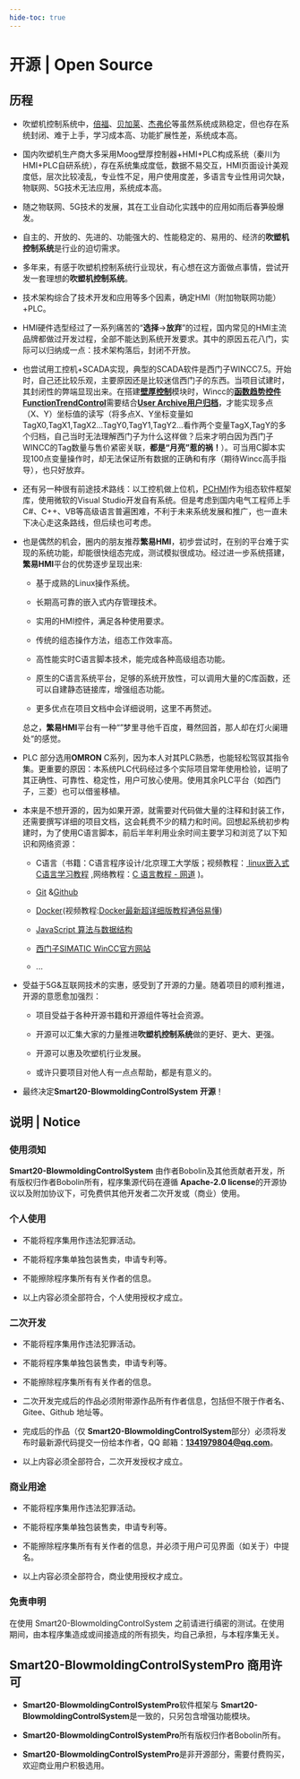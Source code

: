 ```yaml
---
hide-toc: true
---
```


# 开源 | Open Source

## 历程

- 吹塑机控制系统中，[倍福](https://www.beckhoff.com.cn/zh-cn/industries/plastics-machines/blow-molding/)、[贝加莱](https://www.br-automation.com/zh/)、[杰弗伦](https://www.gefran.cn/%E4%BA%A7%E5%93%81/%e8%bd%af%e4%bb%b6/%e6%a8%a1%e6%9d%bf/plastic-blow-template-%e8%87%aa%e5%8a%a8%e5%8c%96%e5%b9%b3%e5%8f%b0/)等虽然系统成熟稳定，但也存在系统封闭、难于上手，学习成本高、功能扩展性差，系统成本高。

- 国内吹塑机生产商大多采用Moog壁厚控制器+HMI+PLC构成系统（秦川为HMI+PLC自研系统），存在系统集成度低，数据不易交互，HMI页面设计美观度低，层次比较凌乱，专业性不足，用户使用度差，多语言专业性用词欠缺，物联网、5G技术无法应用，系统成本高。

- 随之物联网、5G技术的发展，其在工业自动化实践中的应用如雨后春笋般爆发。

- 自主的、开放的、先进的、功能强大的、性能稳定的、易用的、经济的**吹塑机控制系统**是行业的迫切需求。

- 多年来，有感于吹塑机控制系统行业现状，有心想在这方面做点事情，尝试开发一套理想的**吹塑机控制系统**。

- 技术架构综合了技术开发和应用等多个因素，确定HMI（附加物联网功能）+PLC。

- HMI硬件选型经过了一系列痛苦的“**选择**->**放弃**”的过程，国内常见的HMI主流品牌都做过开发过程，全部不能达到系统开发要求。其中的原因五花八门，实际可以归纳成一点：技术架构落后，封闭不开放。

- 也尝试用工控机+SCADA实现，典型的SCADA软件是西门子WINCC7.5。开始时，自己还比较乐观，主要原因还是比较迷信西门子的东西。当项目试建时，其封闭性的弊端显现出来。在搭建<u><strong>壁厚控制</strong></u>模块时，Wincc的<u><strong>函数趋势控件FunctionTrendControl</strong></u>需要结合<u><strong>User Archive用户归档</strong></u>，才能实现多点（X、Y）坐标值的读写（将多点X、Y坐标变量如TagX0,TagX1,TagX2...TagY0,TagY1,TagY2...看作两个变量TagX,TagY的多个归档，自己当时无法理解西门子为什么这样做？后来才明白因为西门子WINCC的Tag数量与售价紧密关联，**都是“月亮”惹的祸！**）。可当用C脚本实现100点变量操作时，却无法保证所有数据的正确和有序（期待Wincc高手指导），也只好放弃。

- 还有另一种很有前途技术路线：以工控机做上位机，[PCHMI](http://pchmi.com/)作为组态软件框架库，使用微软的Visual Studio开发自有系统。但是考虑到国内电气工程师上手C#、C++、VB等高级语言普遍困难，不利于未来系统发展和推广，也一直未下决心走这条路线，但后续也可考虑。

- 也是偶然的机会，圈内的朋友推荐**繁易HMI**，初步尝试时，在别的平台难于实现的系统功能，却能很快组态完成，测试模拟很成功。经过进一步系统搭建，**繁易HMI**平台的优势逐步呈现出来:
  
  - 基于成熟的Linux操作系统。
  
  - 长期高可靠的嵌入式内存管理技术。
  
  - 实用的HMI控件，满足各种使用要求。
  
  - 传统的组态操作方法，组态工作效率高。
  
  - 高性能实时C语言脚本技术，能完成各种高级组态功能。
  
  - 原生的C语言系统平台，足够的系统开放性，可以调用大量的C库函数，还可以自建静态链接库，增强组态功能。
  
  - 更多优点在项目文档中会详细说明，这里不再赘述。
  
  总之，**繁易HMI**平台有一种“”梦里寻他千百度，蓦然回首，那人却在灯火阑珊处“的感觉。

- PLC 部分选用**OMRON** C系列，因为本人对其PLC熟悉，也能轻松驾驭其指令集。更重要的原因：本系统PLC代码经过多个实际项目常年使用检验，证明了其正确性、可靠性、稳定性，用户可放心使用。使用其余PLC平台（如西门子，三菱）也可以借鉴移植。

- 本来是不想开源的，因为如果开源，就需要对代码做大量的注释和封装工作，还需要撰写详细的项目文档，这会耗费不少的精力和时间。回想起系统初步构建时，为了使用C语言脚本，前后半年利用业余时间主要学习和浏览了以下知识和网络资源：
  
  - C语言（书籍：C语言程序设计/北京理工大学版；视频教程：[ linux嵌入式C语言学习教程](https://www.bilibili.com/video/BV18p4y167Md/?spm_id_from=333.337.search-card.all.click) ,网络教程：[C 语言教程 - 网道](https://wangdoc.com/clang/)  )。
  
  - [Git](https://git-scm.com/) &[Github](https://github.com/)
  
  - [Docker](https://www.docker.com/)(视频教程:[Docker最新超详细版教程通俗易懂](https://www.bilibili.com/video/BV1og4y1q7M4/?spm_id_from=333.337.search-card.all.click))
  
  - [JavaScript 算法与数据结构](https://github.com/trekhleb/javascript-algorithms/blob/master/README.zh-CN.md)
  
  - [西门子SIMATIC WinCC官方网站](http://www.wincc.com.cn/zxjc.aspx#)
  
  - ...

- 受益于5G&互联网技术的实惠，感受到了开源的力量。随着项目的顺利推进，开源的意愿愈加强烈：
  
  - 项目受益于各种开源书籍和开源组件等社会资源。
  
  - 开源可以汇集大家的力量推进**吹塑机控制系统**做的更好、更大、更强。
  
  - 开源可以惠及吹塑机行业发展。
  
  - 或许只要项目对他人有一点点帮助，都是有意义的。

- 最终决定**Smart20-BlowmoldingControlSystem** **开源**！

## 说明 | Notice

### 使用须知

**Smart20-BlowmoldingControlSystem** 由作者Bobolin及其他贡献者开发，所有版权归作者Bobolin所有，程序集源代码在遵循 **Apache-2.0 license**的开源协议以及附加协议下，可免费供其他开发者二次开发或（商业）使用。

### 个人使用

- 不能将程序集用作违法犯罪活动。

- 不能将程序集单独包装售卖，申请专利等。

- 不能擦除程序集所有有关作者的信息。

- 以上内容必须全部符合，个人使用授权才成立。

### 二次开发

- 不能将程序集用作违法犯罪活动。

- 不能将程序集单独包装售卖，申请专利等。

- 不能擦除程序集所有有关作者的信息。

- 二次开发完成后的作品必须附带源作品所有作者信息，包括但不限于作者名、Gitee、Github 地址等。

- 完成后的作品（仅 **Smart20-BlowmoldingControlSystem**部分）必须将发布时最新源代码提交一份给本作者，QQ 邮箱：**[1341979804@qq.com](mailto:1341979804@qq.com)**。

- 以上内容必须全部符合，二次开发授权才成立。

### 商业用途

- 不能将程序集用作违法犯罪活动。

- 不能将程序集单独包装售卖，申请专利等。

- 不能擦除程序集所有有关作者的信息，并必须于用户可见界面（如关于）中提名。

- 以上内容必须全部符合，商业使用授权才成立。

### 免责申明

在使用 Smart20-BlowmoldingControlSystem 之前请进行缜密的测试。在使用期间，由本程序集造成或间接造成的所有损失，均自己承担，与本程序集无关。

## Smart20-BlowmoldingControlSystemPro 商用许可

- **Smart20-BlowmoldingControlSystemPro**软件框架与 **Smart20-BlowmoldingControlSystem**是一致的，只另包含增强功能模块。

- **Smart20-BlowmoldingControlSystemPro**所有版权归作者Bobolin所有。

- **Smart20-BlowmoldingControlSystemPro**是非开源部分，需要付费购买，欢迎商业用户积极选用。
